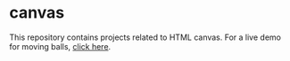 # canvas

This repository contains projects related to HTML canvas.
For a live demo for moving balls, [click here](https://www.github.com).
